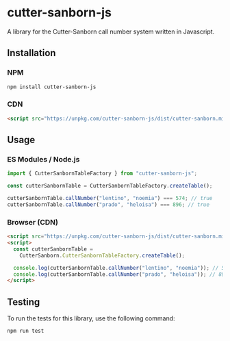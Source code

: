 # cutter-sanborn-js

A library for the Cutter-Sanborn call number system written in Javascript.

## Installation

### NPM

```bash
npm install cutter-sanborn-js
```

### CDN

```html
<script src="https://unpkg.com/cutter-sanborn-js/dist/cutter-sanborn.min.js"></script>
```

## Usage

### ES Modules / Node.js

```javascript
import { CutterSanbornTableFactory } from "cutter-sanborn-js";

const cutterSanbornTable = CutterSanbornTableFactory.createTable();

cutterSanbornTable.callNumber("lentino", "noemia") === 574; // true
cutterSanbornTable.callNumber("prado", "heloisa") === 896; // true
```

### Browser (CDN)

```html
<script src="https://unpkg.com/cutter-sanborn-js/dist/cutter-sanborn.min.js"></script>
<script>
  const cutterSanbornTable =
    CutterSanborn.CutterSanbornTableFactory.createTable();

  console.log(cutterSanbornTable.callNumber("lentino", "noemia")); // 574
  console.log(cutterSanbornTable.callNumber("prado", "heloisa")); // 896
</script>
```

## Testing

To run the tests for this library, use the following command:

```bash
npm run test
```
